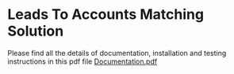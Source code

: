 # Leads To Accounts Matching Solution
Please find all the details of documentation, installation and testing instructions in this pdf file [Documentation.pdf](https://github.com/user-attachments/files/16855591/Documentation.pdf)


